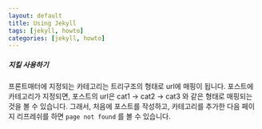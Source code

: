 ```yaml
---
layout: default
title: Using Jekyll
tags: [jekyll, howto]
categories: [jekyll, howto]
---
```

##### 지킬 사용하기

프론트매터에 지정되는 카테고리는 트리구조의 형태로 url에 매핑이 됩니다.
포스트에 카테고리가 지정되면, 포스트의 url은 cat1 -> cat2 -> cat3 와 같은 형태로 매핑되는 것을 볼 수 있습니다.
그래서, 처음에 포스트를 작성하고, 카테고리를 추가한 다음 페이지 리프레쉬를 하면 ```page not found``` 를 볼 수 있습니다.